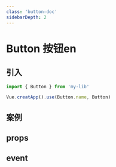 ```yaml
---
class: 'button-doc'
sidebarDepth: 2
---
```

# Button 按钮en

## 引入

```javascript
import { Button } from 'my-lib'

Vue.creatApp().use(Button.name, Button)
```

## 案例

<demo-wrapper
  src="../src/packages/button/demo"
/>

## props

## event
